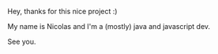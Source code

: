 Hey, thanks for this nice project :)

My name is Nicolas and I'm a (mostly) java and javascript dev.

See you.